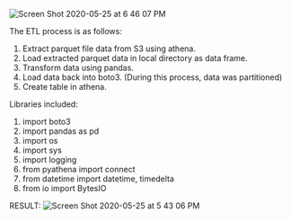 ![Screen Shot 2020-05-25 at 6 46 07 PM](https://user-images.githubusercontent.com/46665763/82801365-27f8a880-9eb8-11ea-8d24-c6e8ac47b76c.png)


The ETL process is as follows:

1. Extract parquet file data from S3 using athena.
2. Load extracted parquet data in local directory as data frame.
3. Transform data using pandas.
4. Load data back into boto3. (During this process, data was partitioned)
5. Create table in athena.

Libraries included:

1. import boto3
2. import pandas as pd
3. import os
4. import sys
5. import logging
6. from pyathena import connect
7. from datetime import datetime, timedelta
8. from io import BytesIO

RESULT:
![Screen Shot 2020-05-25 at 5 43 06 PM](https://user-images.githubusercontent.com/46665763/82801552-727a2500-9eb8-11ea-93f4-dd137e689835.png)
